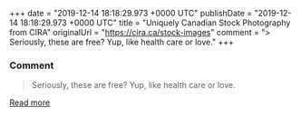 
+++
date = "2019-12-14 18:18:29.973 +0000 UTC"
publishDate = "2019-12-14 18:18:29.973 +0000 UTC"
title = "Uniquely Canadian Stock Photography from CIRA"
originalUrl = "https://cira.ca/stock-images"
comment = "> Seriously, these are free? Yup, like health care or love."
+++

### Comment

> Seriously, these are free? Yup, like health care or love.

[Read more](https://cira.ca/stock-images)
